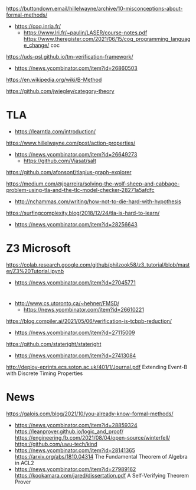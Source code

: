 https://buttondown.email/hillelwayne/archive/10-misconceptions-about-formal-methods/

* https://coq.inria.fr/
  * https://www.lri.fr/~paulin/LASER/course-notes.pdf
    https://www.theregister.com/2021/06/15/coq_programming_language_change/ coc

https://uds-psl.github.io/tm-verification-framework/
* https://news.ycombinator.com/item?id=26860503

https://en.wikipedia.org/wiki/B-Method

https://github.com/jwiegley/category-theory

  
# TLA
* https://learntla.com/introduction/

https://www.hillelwayne.com/post/action-properties/
* https://news.ycombinator.com/item?id=26649273
  * https://github.com/Viasat/salt

https://github.com/afonsonf/tlaplus-graph-explorer

https://medium.com/@jparreira/solving-the-wolf-sheep-and-cabbage-problem-using-tla-and-the-tlc-model-checker-28271a5afdfc
* http://nchammas.com/writing/how-not-to-die-hard-with-hypothesis

https://surfingcomplexity.blog/2018/12/24/tla-is-hard-to-learn/
* https://news.ycombinator.com/item?id=28256643

# Z3 Microsoft
https://colab.research.google.com/github/philzook58/z3_tutorial/blob/master/Z3%20Tutorial.ipynb
* https://news.ycombinator.com/item?id=27045771

# 
* http://www.cs.utoronto.ca/~hehner/FMSD/
  * https://news.ycombinator.com/item?id=26610221

https://blog.compiler.ai/2021/05/06/verification-is-tcbpb-reduction/
* https://news.ycombinator.com/item?id=27115009

https://github.com/stateright/stateright
* https://news.ycombinator.com/item?id=27413084

http://deploy-eprints.ecs.soton.ac.uk/401/1/Journal.pdf Extending Event-B with Discrete Timing Properties

# News
https://galois.com/blog/2021/10/you-already-know-formal-methods/
* https://news.ycombinator.com/item?id=28859324
https://leanprover.github.io/logic_and_proof/
https://engineering.fb.com/2021/08/04/open-source/winterfell/
https://github.com/uwu-tech/kind
* https://news.ycombinator.com/item?id=28141365
https://arxiv.org/abs/1810.04314 The Fundamental Theorem of Algebra in ACL2
* https://news.ycombinator.com/item?id=27989162
https://kookamara.com/jared/dissertation.pdf A Self-Verifying Theorem Prover